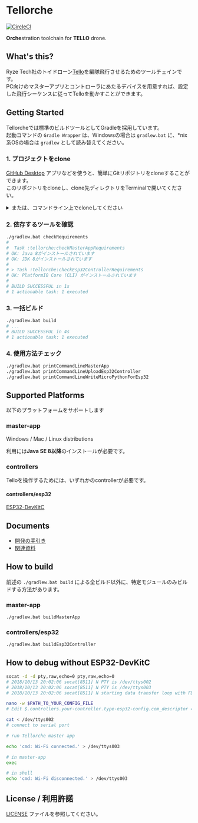 # Tellorche

[![CircleCI](https://circleci.com/gh/S64/tellorche.svg?style=svg&circle-token=4ad500a05a550e4c8f15a1b015f109fc6a027f88)](https://circleci.com/gh/S64/tellorche)

**Orche**stration toolchain for **TELLO** drone.

## What's this?

Ryze Tech社のトイドローン[Tello](https://amzn.to/2yz09m5)を編隊飛行させるためのツールチェインです。  
PC向けのマスターアプリとコントローラにあたるデバイスを用意すれば、設定した飛行シーケンスに従ってTelloを動かすことができます。

## Getting Started

Tellorcheでは標準のビルドツールとしてGradleを採用しています。  
起動コマンドの `Gradle Wrapper` は、Windowsの場合は `gradlew.bat` に、\*nix系OSの場合は `gradlew` として読み替えてください。

### 1. プロジェクトをclone

[GitHub Desktop](https://desktop.github.com/) アプリなどを使うと、簡単にGitリポジトリをcloneすることができます。  
このリポジトリをcloneし、clone先ディレクトリをTerminalで開いてください。

<details>

<summary>または、コマンドライン上でcloneしてください</summary>

```sh
cd ~/Documents # プロジェクトを設置したいディレクトリ
git clone git@github.com:S64/tellorche.git
cd tellorche
```

</details>

### 2. 依存するツールを確認

```sh
./gradlew.bat checkRequirements
# 
#  Task :tellorche:checkMasterAppRequirements
# OK: Java 8がインストールされています
# OK: JDK 8がインストールされています
# 
# > Task :tellorche:checkEsp32ControllerRequirements
# OK: PlatformIO Core (CLI) がインストールされています
# 
# BUILD SUCCESSFUL in 1s
# 1 actionable task: 1 executed
```

### 3. 一括ビルド

```sh
./gradlew.bat build
# ...
# BUILD SUCCESSFUL in 4s
# 1 actionable task: 1 executed
```

### 4. 使用方法チェック

```sh
./gradlew.bat printCommandLineMasterApp
./gradlew.bat printCommandLineUploadEsp32Controller
./gradlew.bat printCommandLineWriteMicroPythonForEsp32
```

## Supported Platforms

以下のプラットフォームをサポートします

### master-app

Windows / Mac / Linux distributions

利用には**Java SE 8以降**のインストールが必要です。

### controllers

Telloを操作するためには、いずれかのcontrollerが必要です。

#### controllers/esp32

[ESP32-DevKitC](https://amzn.to/2OZk3B0)

## Documents

- [開発の手引き](docs/development-tutorial.md)
- [関連資料](docs/useful-docs.md)

## How to build

前述の `./gradlew.bat build` による全ビルド以外に、特定モジュールのみビルドする方法があります。

### master-app

```sh
./gradlew.bat buildMasterApp
```

### controllers/esp32

```sh
./gradlew.bat buildEsp32Controller
```

## How to debug **without ESP32-DevKitC**

```sh
socat -d -d pty,raw,echo=0 pty,raw,echo=0
# 2018/10/13 20:02:06 socat[8511] N PTY is /dev/ttys002
# 2018/10/13 20:02:06 socat[8511] N PTY is /dev/ttys003
# 2018/10/13 20:02:06 socat[8511] N starting data transfer loop with FDs [5,5] and [7,7]

nano -w $PATH_TO_YOUR_CONFIG_FILE
# Edit $.controllers.your-controller.type-esp32-config.com_descriptor = ${socat tty (e.g. /dev/ttys002)}

cat < /dev/ttys002
# connect to serial port

# run Tellorche master app

echo 'cmd: Wi-Fi connected.' > /dev/ttys003

# in master-app
exec

# in shell
echo 'cmd: Wi-Fi disconnected.' > /dev/ttys003
```

## License / 利用許諾

[LICENSE](./LICENSE) ファイルを参照してください。
